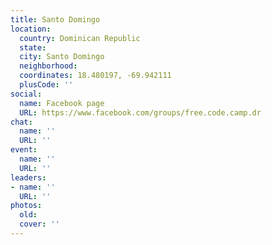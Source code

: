 ```yaml
---
title: Santo Domingo
location:
  country: Dominican Republic
  state: 
  city: Santo Domingo
  neighborhood: 
  coordinates: 18.480197, -69.942111
  plusCode: ''
social:
  name: Facebook page
  URL: https://www.facebook.com/groups/free.code.camp.dr
chat:
  name: ''
  URL: ''
event:
  name: ''
  URL: ''
leaders:
- name: ''
  URL: ''
photos:
  old: 
  cover: ''
---
```

